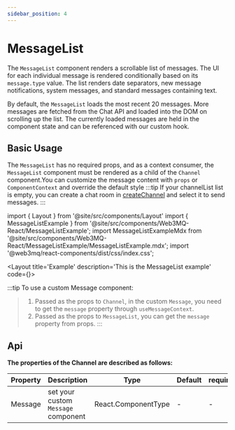 ```yaml
---
sidebar_position: 4
---
```

# MessageList
The `MessageList` component renders a scrollable list of messages. The UI for each individual message is rendered conditionally based on its `message.type` value. The list renders date separators, new message notifications, system messages, and standard messages containing text.

By default, the `MessageList` loads the most recent 20 messages. More messages are fetched from the Chat API and loaded into the DOM on scrolling up the list. The currently loaded messages are held in the component state and can be referenced with our custom hook. 

## Basic Usage
The `MessageList` has no required props,  and as a context consumer, the `MessageList` component must be rendered as a child of the `Channel` component.You can customize the message content with `props` or `ComponentContext` and override the default style
:::tip
If your channelList list is empty, you can create a chat room in [createChannel](/docs/Ethos-UI-Components/Ethos-React/chatComponent/CreateChannel) and select it to send messages.
:::

import { Layout } from '@site/src/components/Layout'
import { MessageListExample } from '@site/src/components/Web3MQ-React/MessageListExample';
import MessageListExampleMdx from '@site/src/components/Web3MQ-React/MessageListExample/MessageListExample.mdx';
import '@web3mq/react-components/dist/css/index.css';

<Layout
title='Example'
description='This is the MessageList example'
code={<MessageListExampleMdx />}>
<MessageListExample />
</Layout>

:::tip
To use a custom Message component:
> 1. Passed as the props to `Channel`, in the custom `Message`, you need to get the `message` property through `useMessageContext`.
> 2. Passed as the props to `MessageList`, you can get the `message` property from props.
:::

## Api

**The properties of the Channel are described as follows:**

| Property | Description                               | Type                                      | Default | required |
| -------- | ----------------------------------------- | ----------------------------------------- | ------- | -------- |
| Message  | set your custom `Message` component       | React.ComponentType                       |   -     |    -     |

